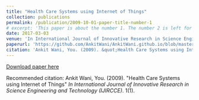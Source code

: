 ```yaml
---
title: "Health Care Systems using Internet of Things"
collection: publications
permalink: /publication/2009-10-01-paper-title-number-1
# excerpt: 'This paper is about the number 1. The number 2 is left for future work.'
date: 2017-03-03
venue: 'In International Journal of Innovative Research in Science Engineering and Technology (IJIRCCE)'
paperurl: 'https://github.com/AnkitWani/AnkitWani.github.io/blob/master/files/Health%20Care%20Systems%20Using%20Internet%20of%20Things.pdf'
citation: 'Ankit Wani, You. (2009). &quot;Health Care Systems using Internet of Things.&quot; <i>In International Journal of Innovative Research in Science Engineering and Technology (IJIRCCE)</i>. 1(1).'
---
```

[Download paper here](https://github.com/AnkitWani/AnkitWani.github.io/blob/master/files/Health%20Care%20Systems%20Using%20Internet%20of%20Things.pdf)

Recommended citation: Ankit Wani, You. (2009). "Health Care Systems using Internet of Things" <i>In International Journal of Innovative Research in Science Engineering and Technology (IJIRCCE)</i>. 1(1).
